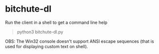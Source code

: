 # bitchute-dl
Run the client in a shell to get a command line help
> python3 bitchute-dl.py

OBS: The Win32 console doesn't support ANSI escape sequences (that is used for displaying custom text on shell).
